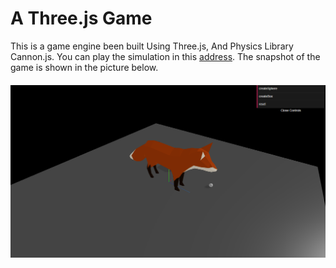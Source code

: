 # A Three.js Game
This is a game engine been built Using Three.js, And Physics Library Cannon.js. You can play the simulation in this [address](https://a-threejs-game-production.up.railway.app/). The snapshot of the game is shown in the picture below.

<img src="./assets/readme/game-snapshot.png" alt="Game Snapshot" style="display: flex; margin: 20px auto;"/>